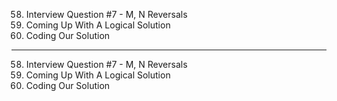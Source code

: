 58. Interview Question #7 - M, N Reversals
59. Coming Up With A Logical Solution
60. Coding Our Solution

---

58. Interview Question #7 - M, N Reversals
59. Coming Up With A Logical Solution
60. Coding Our Solution
